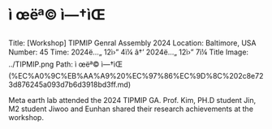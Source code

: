 # ì œëª© ì—†ìŒ

Title: [Workshop] TIPMIP Genral Assembly 2024
Location: Baltimore, USA
Number: 45
Time: 2024ë…„ 12ì›” 4ì¼ â†’ 2024ë…„ 12ì›” 7ì¼
Title Image: ../TIPMIP.png
Path: ì œëª© ì—†ìŒ (%EC%A0%9C%EB%AA%A9%20%EC%97%86%EC%9D%8C%202c8e723d876245a093d7b6d3918bd3ff.md)

Meta earth lab attended the 2024 TIPMIP GA. Prof. Kim, PH.D student Jin, M2 student Jiwoo and Eunhan shared their research achievements at the workshop.
